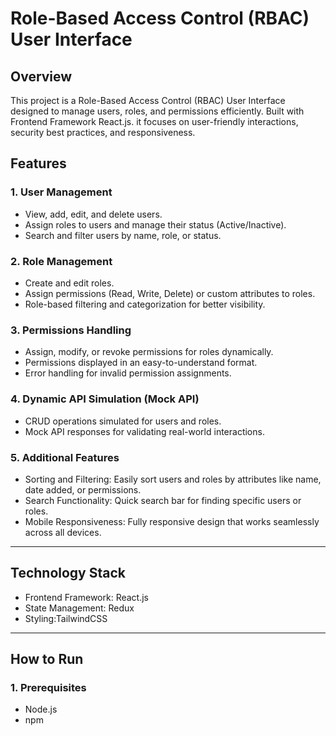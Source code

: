 # Role-Based Access Control (RBAC) User Interface

## Overview

This project is a Role-Based Access Control (RBAC) User Interface designed to manage users, roles, and permissions efficiently. Built with Frontend Framework React.js. it focuses on user-friendly interactions, security best practices, and responsiveness.

## Features

### 1. User Management

- View, add, edit, and delete users.
- Assign roles to users and manage their status (Active/Inactive).
- Search and filter users by name, role, or status.

### 2. Role Management

- Create and edit roles.
- Assign permissions (Read, Write, Delete) or custom attributes to roles.
- Role-based filtering and categorization for better visibility.

### 3. Permissions Handling

- Assign, modify, or revoke permissions for roles dynamically.
- Permissions displayed in an easy-to-understand format.
- Error handling for invalid permission assignments.

### 4. Dynamic API Simulation (Mock API)

- CRUD operations simulated for users and roles.
- Mock API responses for validating real-world interactions.

### 5. Additional Features

- Sorting and Filtering: Easily sort users and roles by attributes like name, date added, or permissions.
- Search Functionality: Quick search bar for finding specific users or roles.
- Mobile Responsiveness: Fully responsive design that works seamlessly across all devices.

---

## Technology Stack

- Frontend Framework: React.js
- State Management: Redux
- Styling:TailwindCSS

---

## How to Run

### 1. Prerequisites

- Node.js
- npm
